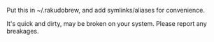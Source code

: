 Put this in ~/.rakudobrew, and add symlinks/aliases for convenience.

It's quick and dirty, may be broken on your system. Please report any breakages.
